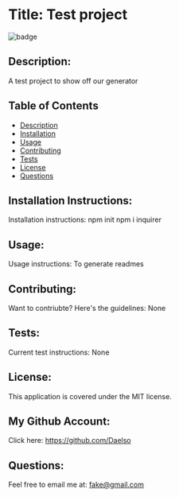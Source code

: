 
# Title: Test project 

![badge](https://img.shields.io/badge/license-MIT-darkred)


## Description:

A test project to show off our generator


## Table of Contents
- [Description](#description)
- [Installation](#installation)
- [Usage](#usage)
- [Contributing](#contributing)
- [Tests](#tests)
- [License](#license)
- [Questions](#questions)

## Installation Instructions:

Installation instructions: npm init npm i inquirer

## Usage:

Usage instructions: To generate readmes

## Contributing:

Want to contriubte? Here's the guidelines: None

## Tests:

Current test instructions: None

## License:

This application is covered under the MIT license. 

## My Github Account:

  Click here: https://github.com/Daelso

## Questions:

  Feel free to email me at: fake@gmail.com

